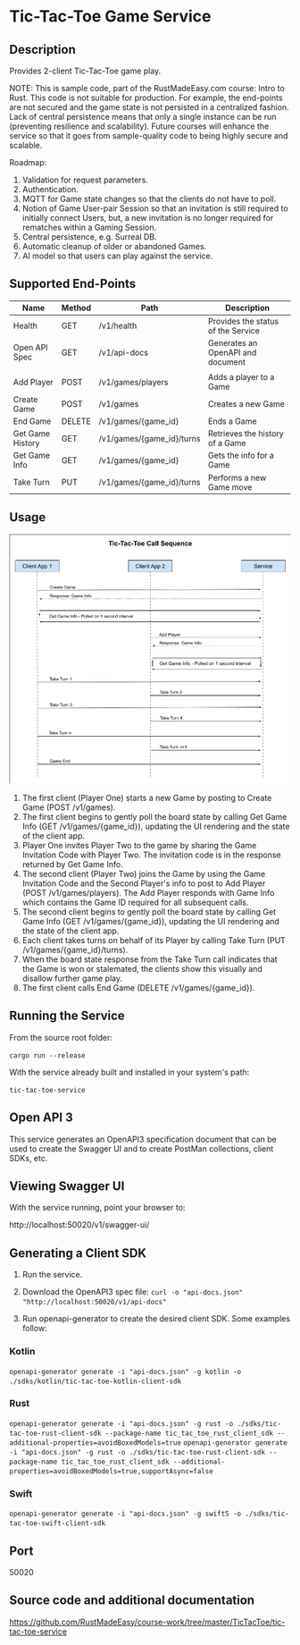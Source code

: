 # Tic-Tac-Toe Game Service

## Description

Provides 2-client Tic-Tac-Toe game play.

NOTE: This is sample code, part of the RustMadeEasy.com course: Intro to Rust. This code is not suitable for
production. For example, the end-points are not secured and the game state is not persisted in a centralized fashion.
Lack of central persistence means that only a single instance can be run (preventing resilience and
scalability). Future courses will enhance the service so that it goes from sample-quality code to being highly secure 
and scalable.

Roadmap:

1. Validation for request parameters.
2. Authentication.
3. MQTT for Game state changes so that the clients do not have to poll.
4. Notion of Game User-pair Session so that an invitation is still required to initially connect Users, but, a new invitation is no longer required for rematches within a Gaming Session.
5. Central persistence, e.g. Surreal DB.
6. Automatic cleanup of older or abandoned Games.
7. AI model so that users can play against the service.

## Supported End-Points

| Name             | Method | Path                      | Description                        |
|------------------|--------|---------------------------|------------------------------------|
| Health           | GET    | /v1/health                | Provides the status of the Service |
| Open API Spec    | GET    | /v1/api-docs              | Generates an OpenAPI and document  |
|                  |        |                           |                                    |
| Add Player       | POST   | /v1/games/players         | Adds a player to a Game            |
| Create Game      | POST   | /v1/games                 | Creates a new Game                 |
| End Game         | DELETE | /v1/games/{game_id}       | Ends a Game                        |
| Get Game History | GET    | /v1/games/{game_id}/turns | Retrieves the history of a Game    |
| Get Game Info    | GET    | /v1/games/{game_id}       | Gets the info for a Game           |
| Take Turn        | PUT    | /v1/games/{game_id}/turns | Performs a new Game move           |

## Usage

![](./Tic-Tac-Toe_Call_Sequence.png)

1. The first client (Player One) starts a new Game by posting to Create Game (POST /v1/games).
2. The first client begins to gently poll the board state by calling Get Game Info (GET /v1/games/{game_id}), updating
   the UI rendering and the state of the client app.
3. Player One invites Player Two to the game by sharing the Game Invitation Code with Player Two. The invitation code is
   in the response returned by Get Game Info.
4. The second client (Player Two) joins the Game by using the Game Invitation Code and the Second Player's info to post
   to Add Player (POST /v1/games/players). The Add Player responds with Game Info which contains the Game ID required
   for all
   subsequent calls.
5. The second client begins to gently poll the board state by calling Get Game Info (GET /v1/games/{game_id}), updating
   the UI rendering and the state of the client app.
6. Each client takes turns on behalf of its Player by calling Take Turn (PUT /v1/games/{game_id}/turns).
7. When the board state response from the Take Turn call indicates that the Game is won or stalemated, the clients show
   this visually and disallow further game play.
8. The first client calls End Game (DELETE /v1/games/{game_id}).

## Running the Service

From the source root folder:

`cargo run --release`

With the service already built and installed in your system's path:

`tic-tac-toe-service`

## Open API 3

This service generates an OpenAPI3 specification document that can be used to create the Swagger UI and to create PostMan collections, client SDKs, etc.

## Viewing Swagger UI

With the service running, point your browser to:  

http://localhost:50020/v1/swagger-ui/

## Generating a Client SDK

1. Run the service.

2. Download the OpenAPI3 spec file: 
`curl -o "api-docs.json" "http://localhost:50020/v1/api-docs"`

3. Run openapi-generator to create the desired client SDK. Some examples follow:

### Kotlin
`openapi-generator generate -i "api-docs.json" -g kotlin -o ./sdks/kotlin/tic-tac-toe-kotlin-client-sdk`

### Rust
`openapi-generator generate -i "api-docs.json" -g rust -o ./sdks/tic-tac-toe-rust-client-sdk --package-name tic_tac_toe_rust_client_sdk --additional-properties=avoidBoxedModels=true`
`openapi-generator generate -i "api-docs.json" -g rust -o ./sdks/tic-tac-toe-rust-client-sdk --package-name tic_tac_toe_rust_client_sdk --additional-properties=avoidBoxedModels=true,supportAsync=false`

### Swift
`openapi-generator generate -i "api-docs.json" -g swift5 -o ./sdks/tic-tac-toe-swift-client-sdk`

## Port

50020

## Source code and additional documentation

https://github.com/RustMadeEasy/course-work/tree/master/TicTacToe/tic-tac-toe-service